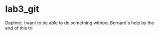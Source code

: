 # lab3_git
Daphne: I want to be able to do something without Bernard's help by the end of this tri

